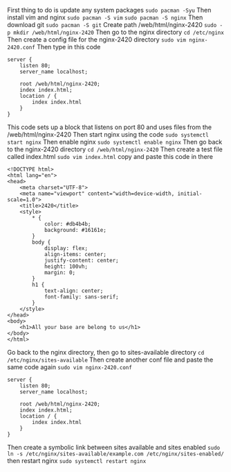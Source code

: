 First thing to do is update any system packages
```sudo pacman -Syu```
Then install vim and nginx
```sudo pacman -S vim```
```sudo pacman -S nginx```
Then download git
```sudo pacman -S git```
Create path /web/html/nginx-2420
```sudo -p mkdir /web/html/nginx-2420```
Then go to the nginx directory
```cd /etc/nginx```
Then create a config file for the nginx-2420 directory
```sudo vim nginx-2420.conf```
Then type in this code
```
server {
    listen 80;
    server_name localhost;

    root /web/html/nginx-2420;
    index index.html;
    location / {
        index index.html
    }
}
```
This code sets up a block that listens on port 80 and uses files from the /web/html/nginx-2420
Then start nginx using the code
```sudo systemctl start nginx```
Then enable nginx
```sudo systemctl enable nginx```
Then go back to the nginx-2420 directory 
```cd /web/html/nginx-2420```
Then create a test file called index.html
```sudo vim index.html```
copy and paste this code in there
```
<!DOCTYPE html>
<html lang="en">
<head>
    <meta charset="UTF-8">
    <meta name="viewport" content="width=device-width, initial-scale=1.0">
    <title>2420</title>
    <style>
        * {
            color: #db4b4b;
            background: #16161e;
        }
        body {
            display: flex;
            align-items: center;
            justify-content: center;
            height: 100vh;
            margin: 0;
        }
        h1 {
            text-align: center;
            font-family: sans-serif;
        }
    </style>
</head>
<body>
    <h1>All your base are belong to us</h1>
</body>
</html>
```
Go back to the nginx directory, then go to sites-available directory
```cd /etc/nginx/sites-available```
Then create another conf file and paste the same code again
```sudo vim nginx-2420.conf```
```
server {
    listen 80;
    server_name localhost;

    root /web/html/nginx-2420;
    index index.html;
    location / {
        index index.html
    }
}
```
Then create a symbolic link between sites available and sites enabled
```sudo ln -s /etc/nginx/sites-available/example.com /etc/nginx/sites-enabled/```
then restart nginx
```sudo systemctl restart nginx```
    
